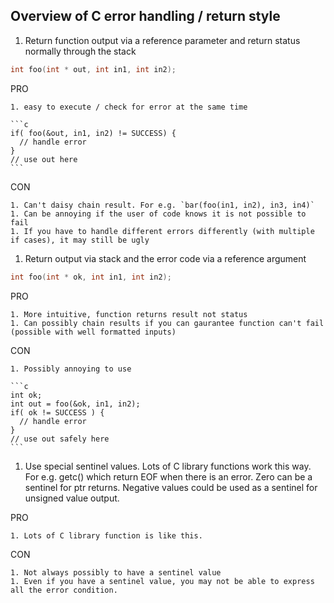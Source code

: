 ## Overview of C error handling / return style

1. Return function output via a reference parameter and return status normally through the stack

  ```c
  int foo(int * out, int in1, int in2);
  ```

  PRO

    1. easy to execute / check for error at the same time

    ```c
    if( foo(&out, in1, in2) != SUCCESS) {
      // handle error
    }
    // use out here
    ```

  CON
  
    1. Can't daisy chain result. For e.g. `bar(foo(in1, in2), in3, in4)`
    1. Can be annoying if the user of code knows it is not possible to fail
    1. If you have to handle different errors differently (with multiple if cases), it may still be ugly

1. Return output via stack and the error code via a reference argument

  ```c
  int foo(int * ok, int in1, int in2);
  ```

  PRO
  
    1. More intuitive, function returns result not status
    1. Can possibly chain results if you can gaurantee function can't fail (possible with well formatted inputs)
  
  CON
  
    1. Possibly annoying to use
    
    ```c
    int ok;
    int out = foo(&ok, in1, in2);
    if( ok != SUCCESS ) {
      // handle error
    }
    // use out safely here
    ```
    
1. Use special sentinel values. Lots of C library functions work this way. For e.g. getc() which return EOF when there is an error. Zero can be a sentinel for ptr returns. Negative values could be used as a sentinel for unsigned value output.

  PRO
  
    1. Lots of C library function is like this.
    
  CON
  
    1. Not always possibly to have a sentinel value
    1. Even if you have a sentinel value, you may not be able to express all the error condition.
    
    
    
    

   

